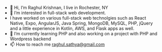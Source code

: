 - 👋 Hi, I’m Raghul Krishnan, I live in Rochester, NY
- 👀 I’m interested in full-stack web development.
- I have worked on various full-stack web technolgies such as React Native, Expo, AngularJS, Java Spring, MongoDB, MySQL, PHP, jQuery
  and a little experience in Kotlin, AWS, and Flask apps as well.
- 🌱 I’m currently learning PHP and also working on a project with PHP and Wordpress backend 
- 📫 How to reach me raghul.sathya@gmail.com
